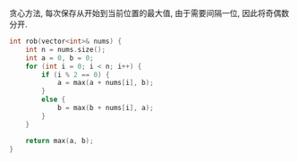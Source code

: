 贪心方法, 每次保存从开始到当前位置的最大值, 由于需要间隔一位, 因此将奇偶数分开.
```c++
int rob(vector<int>& nums) {
	int n = nums.size();
	int a = 0, b = 0;
	for (int i = 0; i < n; i++) {
		if (i % 2 == 0) {
			a = max(a + nums[i], b);
		}
		else {
			b = max(b + nums[i], a);
		}
	}

	return max(a, b);
}
```
